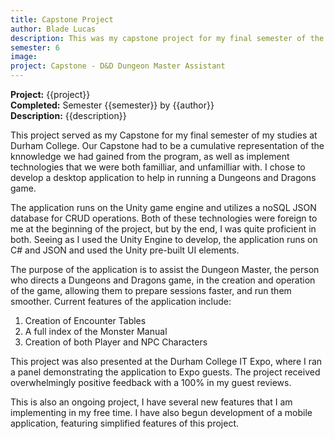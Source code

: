 ```yaml
---
title: Capstone Project
author: Blade Lucas
description: This was my capstone project for my final semester of the Computer Programming and Analysis program at Durham College where I developed a utility desktop application for a game using C#, Unity and JSON.
semester: 6
image:
project: Capstone - D&D Dungeon Master Assistant
---
```

**Project:** {{project}}  
**Completed:** Semester {{semester}} by {{author}}  
**Description:** {{description}}

This project served as my Capstone for my final semester of my studies at Durham College. Our Capstone had to be a cumulative representation of the knnowledge we had gained from the program, as well as implement technologies that we were both familliar, and unfamilliar with. I chose to develop a desktop application to help in running a Dungeons and Dragons game.

The application runs on the Unity game engine and utilizes a noSQL JSON database for CRUD operations. Both of these technologies were foreign to me at the beginning of the project, but by the end, I was quite proficient in both. Seeing as I used the Unity Engine to develop, the application runs on C# and JSON and used the Unity pre-built UI elements.

The purpose of the application is to assist the Dungeon Master, the person who directs a Dungeons and Dragons game, in the creation and operation of the game, allowing them to prepare sessions faster, and run them smoother. Current features of the application include:

1. Creation of Encounter Tables
2. A full index of the Monster Manual
3. Creation of both Player and NPC Characters

This project was also presented at the Durham College IT Expo, where I ran a panel demonstrating the application to Expo guests. The project received overwhelmingly positive feedback with a 100% in my guest reviews.

This is also an ongoing project, I have several new features that I am implementing in my free time. I have also begun development of a mobile application, featuring simplified features of this project.